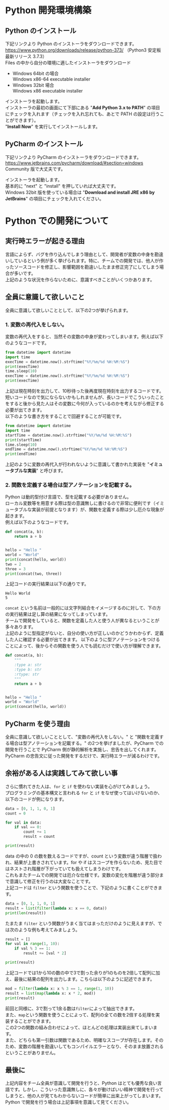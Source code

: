 # Python 開発環境構築

## Python のインストール
下記リンクより Python のインストーラをダウンロードできます。  
https://www.python.org/downloads/release/python-373/
（Python3 安定板最新リリース 3.7.3）  
Files の中から自分の環境に適したインストーラをダウンロード

- Windows 64bit の場合  
Windows x86-64 executable installer
- Windows 32bit 場合  
Windows x86 executable installer

インストーラを起動します。  
インストーラの最初の画面にて下部にある "**Add Python 3.x to PATH**" の項目にチェックを入れます（チェックを入れ忘れても、あとで PATH の設定は行うことができます）。  
"**Install Now**" を実行してインストールします。

## PyCharm のインストール
下記リンクより PyCharm のインストーラをダウンロードできます。  
https://www.jetbrains.com/pycharm/download/#section=windows  
Community 版で大丈夫です。  

インストーラを起動します。  
基本的に "next" と "install" を押していれば大丈夫です。  
Windows 32bit 版を使っている場合は "**Download and install JRE x86 by JetBrains**" の項目にチェックを入れてください。

# Python での開発について

## 実行時エラーが起きる理由
言語によらず、バグを作り込んでしまう理由として、開発者が変数の中身を勘違いしているという例が多く挙げられます。特に、チームでの開発では、他人が作ったソースコードを修正し、影響範囲を勘違いしたまま修正完了にしてしまう場合が多いです。  
上記のような状況を作らないために、意識すべきことがいくつかあります。

## 全員に意識して欲しいこと
全員に意識して欲しいこととして、以下の2つが挙げられます。

### 1. 変数の再代入をしない。  
変数の再代入をすると、当然その変数の中身が変わってしまいます。例えば以下のようなコードです。  
```Python
from datetime import datetime
import time
execTime = datetime.now().strftime("%Y/%m/%d %H:%M:%S")
print(execTime)
time.sleep(10)
execTime = datetime.now().strftime("%Y/%m/%d %H:%M:%S")
print(execTime)
```
上記は現在時刻を出力して、10秒待った後再度現在時刻を出力するコードです。  
短いコードなので気にならないかもしれませんが、長いコードでこういったことをすると後から見た人はその変数に今何が入っているのかを考えながら修正する必要が出てきます。  
以下のような書き方をすることで回避することが可能です。
```Python
from datetime import datetime
import time
startTime = datetime.now().strftime("%Y/%m/%d %H:%M:%S")
print(startTime)
time.sleep(10)
endTime = datetime.now().strftime("%Y/%m/%d %H:%M:%S")
print(endTime)
```
上記のように変数の再代入が行われないように意識して書かれた実装を "**イミュータブルな実装**" と呼びます。

### 2. 関数を定義する場合は型アノテーションを記載する。

Python は動的型付け言語で、型を記載する必要がありません。  
ローカル変数等を用意する際は型の意識無しに書けるので非常に便利です（イミュータブルな実装が前提となります）が、関数を定義する際は少し厄介な現象が起きます。  
例えば以下のようなコードです。
```Python
def concat(a, b):
    return a + b


hello = "Hello "
world = "World"
print(concat(hello, world))
two = 2
three = 3
print(concat(two, three))
```
上記コードの実行結果は以下の通りです。
```
Hello World
5
```
`concat` という名前は一般的には文字列結合をイメージするのに対して、下の方の実行結果は足し算の結果になってしまっています。  
チームで開発をしていると、関数を定義した人と使う人が異なるということが多々あります。  
上記のように型指定がないと、自分の使い方が正しいのかどうかわからず、定義した人に確認する必要が出てきます。
以下のように型アノテーションをつけることによって、後からその関数を使う人でも読むだけで使い方が理解できます。
```Python
def concat(a, b):
    """
    :type a: str
    :type b: str
    :rtype: str
    """
    return a + b


hello = "Hello "
world = "World"
print(concat(hello, world))
```

## PyCharm を使う理由

全員に意識して欲しいこととして、"変数の再代入をしない。" と "関数を定義する場合は型アノテーションを記載する。" の2つを挙げましたが、PyCharm での開発を行うことで PyCharm 側が静的解析を実施し、忠告を出してくれます。  
PyCharm の忠告文に従った開発をするだけで、実行時エラーが減るわけです。

## 余裕がある人は実践してみて欲しい事

さらに慣れてきた人は、`for` と `if` を使わない実装を心がけてみましょう。  
プログラミングの基本構文と言われる `for` と `if` をなぜ使ってはいけないのか、以下のコードが例になります。
```Python
data = [0, 1, 1, 0, 1]
count = 0

for val in data:
    if val == 0:
        count += 1
        result = count

print(result)
```
data の中の 0 の数を数えるコードですが、count という変数が違う階層で扱われ、結果が上書きされています。for や if はスコープを作らないため、見た目ではネストされ階層が下がっていても扱えてしまうわけです。  
これもまたチームでの開発では厄介な仕様です。変数の変化を階層が違う部分まで意識して修正を行うのは大変なことです。  
上記コードは `filter` という関数を使うことで、下記のように書くことができます。
```Python
data = [0, 1, 1, 0, 1]
result = list(filter(lambda x: x == 0, data))
print(len(result))
```
たまたま `filter` という関数がうまく当てはまっただけのように見えますが、では次のような例も考えてみましょう。
```Python
result = []
for val in range(1, 10):
    if val % 3 == 1:
        result += [val * 2]

print(result)
```
上記コードでは1から10の数の中で3で割った余りが1のものを2倍して配列に加え、最後に結果の配列を出力します。こちらは以下のように記述できます。
```Python
mod = filter(lambda x: x % 3 == 1, range(1, 10))
result = list(map(lambda x: x * 2, mod))
print(result)
```
前回と同様に、3で割って1余る数は`filter`によって抽出できます。  
また、`map`という関数を使うことによって、配列の全ての数を2倍する処理を実装することができます。  
この2つの関数の組み合わせによって、ほとんどの処理は実装出来てしまいます。  
また、どちらも第一引数は関数であるため、明確なスコープが存在します。そのため、変数の階層を勘違いしてもコンパイルエラーとなり、そのまま放置されるということがありません。  

## 最後に

上記内容をチーム全員が意識して開発を行うと、Python はとても優秀な良い言語です。しかし、こういった意識無しに、各々が動けばいい精神で開発を行ってしまうと、他の人が見てもわからないコードが簡単に出来上がってしまいます。Python で開発を行う場合は上記事項を意識して見てください。
